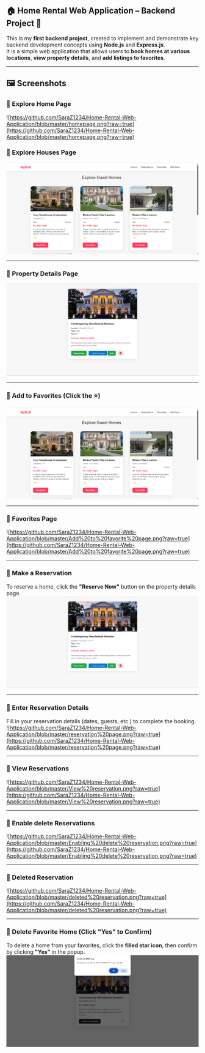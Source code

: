## 🏠 Home Rental Web Application – Backend Project 🚀

This is my **first backend project**, created to implement and demonstrate key backend development concepts using **Node.js** and **Express.js**.  
It is a simple web application that allows users to **book homes at various locations**, **view property details**, and **add listings to favorites**.

---

## 🖼️ Screenshots
### 🔹 Explore Home Page  
![https://github.com/SaraZ1234/Home-Rental-Web-Application/blob/master/homepage.png?raw=true](https://github.com/SaraZ1234/Home-Rental-Web-Application/blob/master/homepage.png?raw=true)
### 🔹 Explore Houses Page  
![Explore Page](https://github.com/SaraZ1234/Home-Rental-Web-Application/blob/master/explore.png?raw=true)

---

### 🔹 Property Details Page  
![Details Page](https://github.com/SaraZ1234/Home-Rental-Web-Application/blob/master/details.png?raw=true)

---

### 🔹 Add to Favorites (Click the ⭐)  
![Add to Favorites](https://github.com/SaraZ1234/Home-Rental-Web-Application/blob/master/Add%20to%20favortes%20star.png?raw=true)

---
### 🔹 Favorites Page  
![https://github.com/SaraZ1234/Home-Rental-Web-Application/blob/master/Add%20to%20favorite%20page.png?raw=true](https://github.com/SaraZ1234/Home-Rental-Web-Application/blob/master/Add%20to%20favorite%20page.png?raw=true)

---
### 🔹 Make a Reservation  
To reserve a home, click the **"Reserve Now"** button on the property details page.  
![Reserve Now](https://github.com/SaraZ1234/Home-Rental-Web-Application/blob/master/details.png?raw=true)

---

### 🔹 Enter Reservation Details  
Fill in your reservation details (dates, guests, etc.) to complete the booking.  
![https://github.com/SaraZ1234/Home-Rental-Web-Application/blob/master/reservation%20page.png?raw=true](https://github.com/SaraZ1234/Home-Rental-Web-Application/blob/master/reservation%20page.png?raw=true)

---
### 🔹 View Reservations  
![https://github.com/SaraZ1234/Home-Rental-Web-Application/blob/master/View%20reservation.png?raw=true](https://github.com/SaraZ1234/Home-Rental-Web-Application/blob/master/View%20reservation.png?raw=true)

---
### 🔹 Enable delete Reservations  
![https://github.com/SaraZ1234/Home-Rental-Web-Application/blob/master/Enabling%20delete%20reservation.png?raw=true](https://github.com/SaraZ1234/Home-Rental-Web-Application/blob/master/Enabling%20delete%20reservation.png?raw=true)

---
### 🔹 Deleted Reservation 
![https://github.com/SaraZ1234/Home-Rental-Web-Application/blob/master/deleted%20reservation.png?raw=true](https://github.com/SaraZ1234/Home-Rental-Web-Application/blob/master/deleted%20reservation.png?raw=true)

---
### 🔹 Delete Favorite Home (Click "Yes" to Confirm)  
To delete a home from your favorites, click the **filled star icon**, then confirm by clicking **"Yes"** in the popup.  
![Delete from Favorites](https://github.com/SaraZ1234/Home-Rental-Web-Application/blob/master/remove%20from%20favorites.png?raw=true)
